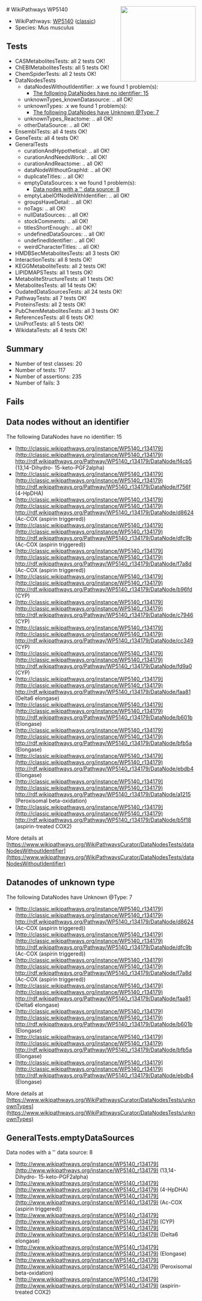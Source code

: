 <img style="float: right; width: 200px" src="https://upload.wikimedia.org/wikipedia/commons/thumb/8/83/Wplogo_with_text_500.png/640px-Wplogo_with_text_500.png" />
# WikiPathways WP5140

* WikiPathways: [WP5140](https://wikipathways.org/pathways/WP5140) ([classic](https://classic.wikipathways.org/instance/WP5140))
* Species: Mus musculus
## Tests
* CASMetabolitesTests: all 2 tests OK!
* ChEBIMetabolitesTests: all 5 tests OK!
* ChemSpiderTests: all 2 tests OK!
* DataNodesTests
    * dataNodesWithoutIdentifier: .x we found 1 problem(s):
        * [The following DataNodes have no identifier: 15](#8792c495)
    * unknownTypes_knownDatasource: .. all OK!
    * unknownTypes: .x we found 1 problem(s):
        * [The following DataNodes have Unknown @Type: 7](#839973e5)
    * unknownTypes_Reactome: .. all OK!
    * otherDataSource: .. all OK!
* EnsemblTests: all 4 tests OK!
* GeneTests: all 4 tests OK!
* GeneralTests
    * curationAndHypothetical: .. all OK!
    * curationAndNeedsWork: .. all OK!
    * curationAndReactome: .. all OK!
    * dataNodeWithoutGraphId: .. all OK!
    * duplicateTitles: .. all OK!
    * emptyDataSources: x we found 1 problem(s):
        * [Data nodes with a '' data source: 8](#3d121fd3)
    * emptyLabelOfNodeWithIdentifier: .. all OK!
    * groupsHaveDetail: .. all OK!
    * noTags: .. all OK!
    * nullDataSources: .. all OK!
    * stockComments: .. all OK!
    * titlesShortEnough: .. all OK!
    * undefinedDataSources: .. all OK!
    * undefinedIdentifier: .. all OK!
    * weirdCharacterTitles: .. all OK!
* HMDBSecMetabolitesTests: all 3 tests OK!
* InteractionTests: all 8 tests OK!
* KEGGMetaboliteTests: all 2 tests OK!
* LIPIDMAPSTests: all 1 tests OK!
* MetaboliteStructureTests: all 1 tests OK!
* MetabolitesTests: all 14 tests OK!
* OudatedDataSourcesTests: all 24 tests OK!
* PathwayTests: all 7 tests OK!
* ProteinsTests: all 2 tests OK!
* PubChemMetabolitesTests: all 3 tests OK!
* ReferencesTests: all 6 tests OK!
* UniProtTests: all 5 tests OK!
* WikidataTests: all 4 tests OK!


## Summary

* Number of test classes: 20
* Number of tests: 117
* Number of assertions: 235
* Number of fails: 3

## Fails

<a name="8792c495" />

## Data nodes without an identifier

The following DataNodes have no identifier: 15

* [http://classic.wikipathways.org/instance/WP5140_r134179](http://classic.wikipathways.org/instance/WP5140_r134179) http://rdf.wikipathways.org/Pathway/WP5140_r134179/DataNode/f4cb5 (13,14-Dihydro-
15-keto-PGF2alpha)
* [http://classic.wikipathways.org/instance/WP5140_r134179](http://classic.wikipathways.org/instance/WP5140_r134179) http://rdf.wikipathways.org/Pathway/WP5140_r134179/DataNode/f756f (4-HpDHA)
* [http://classic.wikipathways.org/instance/WP5140_r134179](http://classic.wikipathways.org/instance/WP5140_r134179) http://rdf.wikipathways.org/Pathway/WP5140_r134179/DataNode/d8624 (Ac-COX
(aspirin triggered))
* [http://classic.wikipathways.org/instance/WP5140_r134179](http://classic.wikipathways.org/instance/WP5140_r134179) http://rdf.wikipathways.org/Pathway/WP5140_r134179/DataNode/dfc9b (Ac-COX
(aspirin triggered))
* [http://classic.wikipathways.org/instance/WP5140_r134179](http://classic.wikipathways.org/instance/WP5140_r134179) http://rdf.wikipathways.org/Pathway/WP5140_r134179/DataNode/f7a8d (Ac-COX
(aspirin triggered))
* [http://classic.wikipathways.org/instance/WP5140_r134179](http://classic.wikipathways.org/instance/WP5140_r134179) http://rdf.wikipathways.org/Pathway/WP5140_r134179/DataNode/b96fd (CYP)
* [http://classic.wikipathways.org/instance/WP5140_r134179](http://classic.wikipathways.org/instance/WP5140_r134179) http://rdf.wikipathways.org/Pathway/WP5140_r134179/DataNode/c7946 (CYP)
* [http://classic.wikipathways.org/instance/WP5140_r134179](http://classic.wikipathways.org/instance/WP5140_r134179) http://rdf.wikipathways.org/Pathway/WP5140_r134179/DataNode/cc349 (CYP)
* [http://classic.wikipathways.org/instance/WP5140_r134179](http://classic.wikipathways.org/instance/WP5140_r134179) http://rdf.wikipathways.org/Pathway/WP5140_r134179/DataNode/fd9a0 (CYP)
* [http://classic.wikipathways.org/instance/WP5140_r134179](http://classic.wikipathways.org/instance/WP5140_r134179) http://rdf.wikipathways.org/Pathway/WP5140_r134179/DataNode/faa81 (Delta6 elongase)
* [http://classic.wikipathways.org/instance/WP5140_r134179](http://classic.wikipathways.org/instance/WP5140_r134179) http://rdf.wikipathways.org/Pathway/WP5140_r134179/DataNode/b601b (Elongase)
* [http://classic.wikipathways.org/instance/WP5140_r134179](http://classic.wikipathways.org/instance/WP5140_r134179) http://rdf.wikipathways.org/Pathway/WP5140_r134179/DataNode/bfb5a (Elongase)
* [http://classic.wikipathways.org/instance/WP5140_r134179](http://classic.wikipathways.org/instance/WP5140_r134179) http://rdf.wikipathways.org/Pathway/WP5140_r134179/DataNode/ebdb4 (Elongase)
* [http://classic.wikipathways.org/instance/WP5140_r134179](http://classic.wikipathways.org/instance/WP5140_r134179) http://rdf.wikipathways.org/Pathway/WP5140_r134179/DataNode/a1215 (Peroxisomal beta-oxidation)
* [http://classic.wikipathways.org/instance/WP5140_r134179](http://classic.wikipathways.org/instance/WP5140_r134179) http://rdf.wikipathways.org/Pathway/WP5140_r134179/DataNode/b5f18 (aspirin-treated COX2)


More details at [https://www.wikipathways.org/WikiPathwaysCurator/DataNodesTests/dataNodesWithoutIdentifier](https://www.wikipathways.org/WikiPathwaysCurator/DataNodesTests/dataNodesWithoutIdentifier)

<a name="839973e5" />

## Datanodes of unknown type

The following DataNodes have Unknown @Type: 7

* [http://classic.wikipathways.org/instance/WP5140_r134179](http://classic.wikipathways.org/instance/WP5140_r134179) http://rdf.wikipathways.org/Pathway/WP5140_r134179/DataNode/d8624 (Ac-COX
(aspirin triggered))
* [http://classic.wikipathways.org/instance/WP5140_r134179](http://classic.wikipathways.org/instance/WP5140_r134179) http://rdf.wikipathways.org/Pathway/WP5140_r134179/DataNode/dfc9b (Ac-COX
(aspirin triggered))
* [http://classic.wikipathways.org/instance/WP5140_r134179](http://classic.wikipathways.org/instance/WP5140_r134179) http://rdf.wikipathways.org/Pathway/WP5140_r134179/DataNode/f7a8d (Ac-COX
(aspirin triggered))
* [http://classic.wikipathways.org/instance/WP5140_r134179](http://classic.wikipathways.org/instance/WP5140_r134179) http://rdf.wikipathways.org/Pathway/WP5140_r134179/DataNode/faa81 (Delta6 elongase)
* [http://classic.wikipathways.org/instance/WP5140_r134179](http://classic.wikipathways.org/instance/WP5140_r134179) http://rdf.wikipathways.org/Pathway/WP5140_r134179/DataNode/b601b (Elongase)
* [http://classic.wikipathways.org/instance/WP5140_r134179](http://classic.wikipathways.org/instance/WP5140_r134179) http://rdf.wikipathways.org/Pathway/WP5140_r134179/DataNode/bfb5a (Elongase)
* [http://classic.wikipathways.org/instance/WP5140_r134179](http://classic.wikipathways.org/instance/WP5140_r134179) http://rdf.wikipathways.org/Pathway/WP5140_r134179/DataNode/ebdb4 (Elongase)


More details at [https://www.wikipathways.org/WikiPathwaysCurator/DataNodesTests/unknownTypes](https://www.wikipathways.org/WikiPathwaysCurator/DataNodesTests/unknownTypes)

<a name="3d121fd3" />

## GeneralTests.emptyDataSources

Data nodes with a '' data source: 8

* [http://www.wikipathways.org/instance/WP5140_r134179](http://www.wikipathways.org/instance/WP5140_r134179) (13,14-Dihydro-
15-keto-PGF2alpha)
* [http://www.wikipathways.org/instance/WP5140_r134179](http://www.wikipathways.org/instance/WP5140_r134179) (4-HpDHA)
* [http://www.wikipathways.org/instance/WP5140_r134179](http://www.wikipathways.org/instance/WP5140_r134179) (Ac-COX
(aspirin triggered))
* [http://www.wikipathways.org/instance/WP5140_r134179](http://www.wikipathways.org/instance/WP5140_r134179) (CYP)
* [http://www.wikipathways.org/instance/WP5140_r134179](http://www.wikipathways.org/instance/WP5140_r134179) (Delta6 elongase)
* [http://www.wikipathways.org/instance/WP5140_r134179](http://www.wikipathways.org/instance/WP5140_r134179) (Elongase)
* [http://www.wikipathways.org/instance/WP5140_r134179](http://www.wikipathways.org/instance/WP5140_r134179) (Peroxisomal beta-oxidation)
* [http://www.wikipathways.org/instance/WP5140_r134179](http://www.wikipathways.org/instance/WP5140_r134179) (aspirin-treated COX2)


